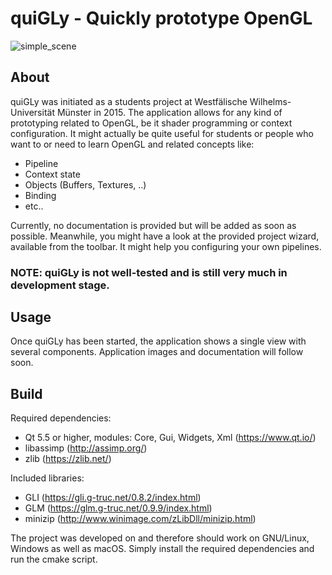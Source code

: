 quiGLy - Quickly prototype OpenGL
=================================

![simple_scene](https://github.com/user-attachments/assets/310409cf-0528-4839-aafd-a670f6b5ac4f)


About
-----

quiGLy was initiated as a students project at Westfälische Wilhelms-Universität Münster in 2015.
The application allows for any kind of prototyping related to OpenGL, be it shader programming or context configuration.
It might actually be quite useful for students or people who want to or need to learn OpenGL and related concepts like:
* Pipeline
* Context state
* Objects (Buffers, Textures, ..)
* Binding
* etc..

Currently, no documentation is provided but will be added as soon as possible.
Meanwhile, you might have a look at the provided project wizard, available from the toolbar.
It might help you configuring your own pipelines.

### NOTE: quiGLy is not well-tested and is still very much in development stage.

## Usage

Once quiGLy has been started, the application shows a single view with several components.
Application images and documentation will follow soon.

## Build

Required dependencies:
* Qt 5.5 or higher, modules: Core, Gui, Widgets, Xml (https://www.qt.io/)
* libassimp (http://assimp.org/)
* zlib (https://zlib.net/)

Included libraries:
* GLI (https://gli.g-truc.net/0.8.2/index.html)
* GLM (https://glm.g-truc.net/0.9.9/index.html)
* minizip (http://www.winimage.com/zLibDll/minizip.html)

The project was developed on and therefore should work on GNU/Linux, Windows as well as macOS.
Simply install the required dependencies and run the cmake script.
